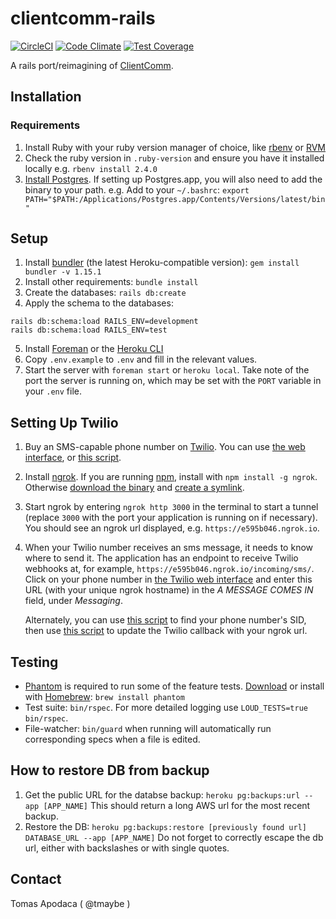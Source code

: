 # clientcomm-rails

[![CircleCI](https://circleci.com/gh/codeforamerica/clientcomm-rails.svg?style=svg)](https://circleci.com/gh/codeforamerica/clientcomm-rails)
[![Code Climate](https://codeclimate.com/github/codeforamerica/clientcomm-rails/badges/gpa.svg)](https://codeclimate.com/github/codeforamerica/clientcomm-rails)
[![Test Coverage](https://codeclimate.com/github/codeforamerica/clientcomm-rails/badges/coverage.svg)](https://codeclimate.com/github/codeforamerica/clientcomm-rails/coverage)

A rails port/reimagining of [ClientComm](https://github.com/slco-2016/clientcomm).

## Installation
### Requirements
1. Install Ruby with your ruby version manager of choice, like [rbenv](https://github.com/rbenv/rbenv) or [RVM](https://github.com/codeforamerica/howto/blob/master/Ruby.md)
2. Check the ruby version in `.ruby-version` and ensure you have it installed locally e.g. `rbenv install 2.4.0`
3. [Install Postgres](https://github.com/codeforamerica/howto/blob/master/PostgreSQL.md). If setting up Postgres.app, you will also need to add the binary to your path. e.g. Add to your `~/.bashrc`:
`export PATH="$PATH:/Applications/Postgres.app/Contents/Versions/latest/bin"`

## Setup

1. Install [bundler](https://bundler.io/) (the latest Heroku-compatible version): `gem install bundler -v 1.15.1`
2. Install other requirements: `bundle install`
3. Create the databases: `rails db:create`
4. Apply the schema to the databases:
```
rails db:schema:load RAILS_ENV=development
rails db:schema:load RAILS_ENV=test
```
5. Install [Foreman](https://github.com/ddollar/foreman) or the [Heroku CLI](https://devcenter.heroku.com/articles/heroku-cli#download-and-install)
6. Copy `.env.example` to `.env` and fill in the relevant values.
7. Start the server with `foreman start` or `heroku local`. Take note of the port the server is running on, which may be set with the `PORT` variable in your `.env` file.

## Setting Up Twilio

1. Buy an SMS-capable phone number on [Twilio](https://www.twilio.com/). You can use [the web interface](https://www.twilio.com/console/phone-numbers/search), or [this script](https://gist.github.com/cweems/e3fb8ab69c6e0776e492d88672a4ded9).
2. Install [ngrok](https://ngrok.com/). If you are running [npm](https://www.npmjs.com/), install with `npm install -g ngrok`. Otherwise [download the binary](https://ngrok.com/download) and [create a symlink](https://gist.github.com/wosephjeber/aa174fb851dfe87e644e#creating-a-symlink-to-ngrok).
3. Start ngrok by entering `ngrok http 3000` in the terminal to start a tunnel (replace `3000` with the port your application is running on if necessary). You should see an ngrok url displayed, e.g. `https://e595b046.ngrok.io`.
4. When your Twilio number receives an sms message, it needs to know where to send it. The application has an endpoint to receive Twilio webhooks at, for example, `https://e595b046.ngrok.io/incoming/sms/`. Click on your phone number in [the Twilio web interface](https://www.twilio.com/console/phone-numbers/incoming) and enter this URL (with your unique ngrok hostname) in the *A MESSAGE COMES IN* field, under *Messaging*.
  
   Alternately, you can use [this script](https://gist.github.com/cweems/83980eaec208941256da8823ebf71a5e) to find your phone number's SID, then use [this script](https://gist.github.com/cweems/88560859525ddd4b19e0eaf71f5bbd17) to update the Twilio callback with your ngrok url.

## Testing

- [Phantom](http://phantomjs.org/) is required to run some of the feature tests. [Download](http://phantomjs.org/download.html) or install with [Homebrew](https://brew.sh/): `brew install phantom`
- Test suite: `bin/rspec`. For more detailed logging use `LOUD_TESTS=true bin/rspec`.
- File-watcher: `bin/guard` when running will automatically run corresponding specs when a file is edited.

## How to restore DB from backup

1. Get the public URL for the databse backup: `heroku pg:backups:url --app [APP_NAME]` This should return a long AWS url for the most recent backup.
1. Restore the DB: `heroku pg:backups:restore [previously found url] DATABASE_URL --app [APP_NAME]` Do not forget to correctly escape the db url, either with backslashes or with single quotes.

## Contact

Tomas Apodaca ( @tmaybe )
